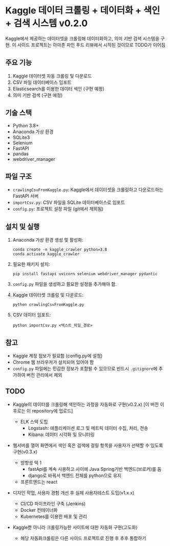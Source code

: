 # Kaggle 데이터 크롤링 + 데이터화 + 색인 + 검색 시스템 v0.2.0

Kaggle에서 제공하는 데이터셋을 크롤링해 데이터화하고, 의미 기반 검색 시스템을 구현.
이 사이드 프로젝트는 아마존 파인 푸드 리뷰에서 시작된 것이므로 TODO가 이어짐

## 주요 기능

1. Kaggle 데이터셋 자동 크롤링 및 다운로드
2. CSV 파일 데이터베이스 임포트
3. Elasticsearch를 이용한 데이터 색인 (구현 예정)
4. 의미 기반 검색 (구현 예정)

## 기술 스택

- Python 3.8+
- Anaconda 가상 환경
- SQLite3
- Selenium
- FastAPI
- pandas
- webdriver_manager

## 파일 구조

- `crawlingCsvFromKaggle.py`: Kaggle에서 데이터셋을 크롤링하고 다운로드하는 FastAPI 서버
- `importCsv.py`: CSV 파일을 SQLite 데이터베이스로 임포트
- `config.py`: 프로젝트 설정 파일 (git에서 제외됨)

## 설치 및 실행

1. Anaconda 가상 환경 생성 및 활성화:
   ```
   conda create -n kaggle_crawler python=3.8
   conda activate kaggle_crawler
   ```

2. 필요한 패키지 설치:
   ```
   pip install fastapi uvicorn selenium webdriver_manager pydantic
   ```

3. `config.py` 파일을 생성하고 필요한 설정을 추가해야 함.

4. Kaggle 데이터셋 크롤링 및 다운로드:
   ```
   python crawlingCsvFromKaggle.py
   ```

5. CSV 데이터 임포트:
   ```
   python importCsv.py <텍스트_파일_경로>
   ```

## 참고

- Kaggle 계정 정보가 필요함 (config.py에 설정)
- Chrome 웹 브라우저가 설치되어 있어야 함
- `config.py` 파일에는 민감한 정보가 포함될 수 있으므로 반드시 `.gitignore`에 추가하여 버전 관리에서 제외

## TODO

- Kaggle의 데이터를 크롤링해 색인하는 과정을 자동화로 구현(v0.2.x) [이 버전 이후로는 이 repository에 업로드]
    - ELK 스택 도입
        - Logstash: 애플리케이션 로그 및 메트릭 데이터 수집, 처리, 전송
        - Kibana: 데이터 시각화 및 모니터링    
- 웹서버를 열어 화면에서 색인 혹은 검색에 걸릴 항목을 사용자가 선택할 수 있도록 구현(v0.3.x)
    - 방향성 택 1
        - fastApi를 계속 사용하고 사이에 Java Spring기반 백엔드(브로커)를 둠
        - django로 바꿔서 백엔드 전체를 python으로 유지
    - 프론트엔드는 react
- 디자인 작업, 사용자 경험 개선 후 실제 사용자테스트 도입(v1.x.x)
    - CI/CD 파이프라인 구축 (Jenkins)
    - Docker 컨테이너화
    - Kubernetes를 이용한 배포 및 관리

- Kaggle뿐 아니라 크롤링가능한 사이트에 대한 자동화 구현(고도화)
	- 해당 자동화크롤링은 다른 사이드 프로젝트로 진행 후 추후 통합하기
